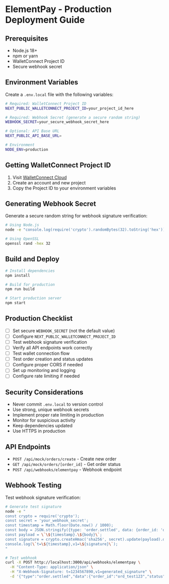 # ElementPay - Production Deployment Guide

## Prerequisites

- Node.js 18+
- npm or yarn
- WalletConnect Project ID
- Secure webhook secret

## Environment Variables

Create a `.env.local` file with the following variables:

```bash
# Required: WalletConnect Project ID
NEXT_PUBLIC_WALLETCONNECT_PROJECT_ID=your_project_id_here

# Required: Webhook Secret (generate a secure random string)
WEBHOOK_SECRET=your_secure_webhook_secret_here

# Optional: API Base URL
NEXT_PUBLIC_API_BASE_URL=

# Environment
NODE_ENV=production
```

## Getting WalletConnect Project ID

1. Visit [WalletConnect Cloud](https://cloud.walletconnect.com/)
2. Create an account and new project
3. Copy the Project ID to your environment variables

## Generating Webhook Secret

Generate a secure random string for webhook signature verification:

```bash
# Using Node.js
node -e "console.log(require('crypto').randomBytes(32).toString('hex'))"

# Using OpenSSL
openssl rand -hex 32
```

## Build and Deploy

```bash
# Install dependencies
npm install

# Build for production
npm run build

# Start production server
npm start
```

## Production Checklist

- [ ] Set secure `WEBHOOK_SECRET` (not the default value)
- [ ] Configure `NEXT_PUBLIC_WALLETCONNECT_PROJECT_ID`
- [ ] Test webhook signature verification
- [ ] Verify all API endpoints work correctly
- [ ] Test wallet connection flow
- [ ] Test order creation and status updates
- [ ] Configure proper CORS if needed
- [ ] Set up monitoring and logging
- [ ] Configure rate limiting if needed

## Security Considerations

- Never commit `.env.local` to version control
- Use strong, unique webhook secrets
- Implement proper rate limiting in production
- Monitor for suspicious activity
- Keep dependencies updated
- Use HTTPS in production

## API Endpoints

- `POST /api/mock/orders/create` - Create new order
- `GET /api/mock/orders/[order_id]` - Get order status
- `POST /api/webhooks/elementpay` - Webhook endpoint

## Webhook Testing

Test webhook signature verification:

```bash
# Generate test signature
node -e "
const crypto = require('crypto');
const secret = 'your_webhook_secret';
const timestamp = Math.floor(Date.now() / 1000);
const body = JSON.stringify({type: 'order.settled', data: {order_id: 'ord_test123', status: 'settled'}});
const payload = \`\${timestamp}.\${body}\`;
const signature = crypto.createHmac('sha256', secret).update(payload).digest('base64');
console.log(\`t=\${timestamp},v1=\${signature}\`);
"

# Test webhook
curl -X POST http://localhost:3000/api/webhooks/elementpay \
  -H "Content-Type: application/json" \
  -H "X-Webhook-Signature: t=1234567890,v1=generated_signature" \
  -d '{"type":"order.settled","data":{"order_id":"ord_test123","status":"settled"}}'
```

